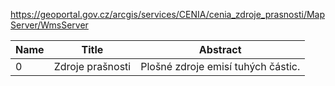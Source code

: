 https://geoportal.gov.cz/arcgis/services/CENIA/cenia_zdroje_prasnosti/MapServer/WmsServer

|Name|Title|Abstract|
|--|--|--|
|0|Zdroje prašnosti|Plošné zdroje emisí tuhých částic.|
